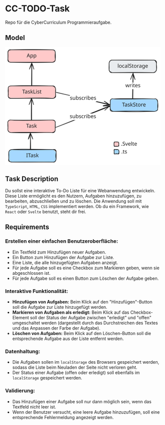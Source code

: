 # CC-TODO-Task

Repo für die CyberCurriculum Programmieraufgabe.


## Model
<img src='./CCTaskModel.excalidraw.svg'>

## Task Description
Du sollst eine interaktive To-Do Liste für eine Webanwendung entwickeln. Diese Liste ermöglicht es den Nutzern, Aufgaben hinzuzufügen, zu bearbeiten, abzuschließen und zu löschen. Die Anwendung soll mit `TypeScript`, `HTML`, `CSS` implementiert werden. Ob du ein Framework, wie `React` oder `Svelte` benutzt, steht dir frei.

## Requirements
### Erstellen einer einfachen Benutzeroberfläche:
- Ein Textfeld zum Hinzufügen neuer Aufgaben.
- Ein Button zum Hinzufügen der Aufgabe zur Liste.
- Eine Liste, die alle hinzugefügten Aufgaben anzeigt.
- Für jede Aufgabe soll es eine Checkbox zum Markieren geben, wenn sie abgeschlossen ist.
- Für jede Aufgabe soll es einen Button zum Löschen der Aufgabe geben.

### Interaktive Funktionalität:
- **Hinzufügen von Aufgaben:** Beim Klick auf den "Hinzufügen"-Button soll die Aufgabe zur Liste hinzugefügt werden.
- **Markieren von Aufgaben als erledigt:** Beim Klick auf das Checkbox-Element soll der Status der Aufgabe zwischen "erledigt" und "offen" umgeschaltet werden (dargestellt durch das Durchstreichen des Textes und das Anpassen der Farbe der Aufgabe).
- **Löschen von Aufgaben:** Beim Klick auf den Löschen-Button soll die entsprechende Aufgabe aus der Liste entfernt werden.

### Datenhaltung:
- Die Aufgaben sollen im `localStorage` des Browsers gespeichert werden, sodass die Liste beim Neuladen der Seite nicht verloren geht.
- Der Status einer Aufgabe (offen oder erledigt) soll ebenfalls im `localStorage` gespeichert werden.
### Validierung:
- Das Hinzufügen einer Aufgabe soll nur dann möglich sein, wenn das Textfeld nicht leer ist.
- Wenn der Benutzer versucht, eine leere Aufgabe hinzuzufügen, soll eine entsprechende Fehlermeldung angezeigt werden.